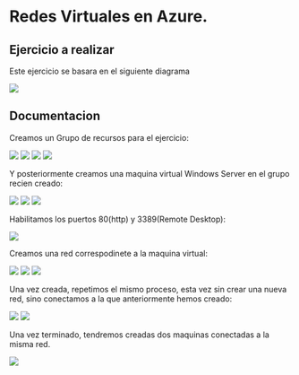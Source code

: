 # Redes Virtuales en Azure.

## Ejercicio a realizar

Este ejercicio se basara en el siguiente diagrama

![](img/vnet.png)

## Documentacion

Creamos un Grupo de recursos para el ejercicio:

![](img/vnet1.png)
![](img/vnet2.png)
![](img/vnet3.png)
![](img/vnet4.png)

Y posteriormente creamos una maquina virtual Windows Server en el grupo recien creado:

![](img/vnet5.png)
![](img/vnet6.png)
![](img/vnet7.png)

Habilitamos los puertos 80(http) y 3389(Remote Desktop):

![](img/vnet8.png)

Creamos una red correspodinete a la maquina virtual:

![](img/vnet9.png)
![](img/vnet10.png)
![](img/vnet11.png)

Una vez creada, repetimos el mismo proceso, esta vez sin crear una nueva red, sino conectamos a la que anteriormente hemos creado:

![](img/vnet12.png)
![](img/vnet13.png)

Una vez terminado, tendremos creadas dos maquinas conectadas a la misma red.

![](img/vnet14.png)


